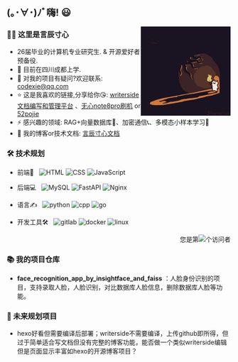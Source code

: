 ## (｡･∀･)ﾉﾞ嗨! :smiley:
<img align="right" width="40%" alt="GIF" src="https://github.com/CodeDuang/CodeDuang/blob/main/cat.gif" />

### 👋🏻 这里是言辰寸心

- 26届毕业的计算机专业研究生. & 开源爱好者预备役.
- 🌱 目前在四川成都上学.
- 💬 对我的项目有疑问?欢迎联系:  [codexie@qq.com](mailto:codexie@qq.com)
- ⭐ 这是我喜欢的链接,分享给你😘:  [writerside文档编写和管理平台](https://www.jetbrains.com/writerside/) 、[无心note8pro刷机](https://www.coolapk.com/u/3430069) or [52pojie](https://www.52pojie.cn/)
- ⚡ 感兴趣的领域: RAG+向量数据库📁、加密通信📞、多模态小样本学习🤖
- 📄 我的博客or技术文档: [言辰寸心文档](https://codeduang.github.io/)
### 🛠 技术规划

- 前端📱 &#160; ![HTML](https://img.shields.io/badge/-HTML-333333?style=flat&logo=HTML)
![CSS](https://img.shields.io/badge/-CSS-333333?style=flat&logo=CSS)
![JavaScript](https://img.shields.io/badge/-JavaScript-333333?style=flat&logo=JavaScript)
- 后端💻 &#160; ![MySQL](https://img.shields.io/badge/-MySQL-333333?style=flat&logo=mysql)
![FastAPI](https://img.shields.io/badge/-FastAPI-333333?style=flat&logo=FastAPI)
![Nginx](https://img.shields.io/badge/-Nginx-333333?style=flat&logo=Nginx)

- 语言✍️ &#160; ![python](https://img.shields.io/badge/-python-333333?style=flat&logo=python)
![cpp](https://img.shields.io/badge/-cpp-333333?style=flat&logo=cpp)
![go](https://img.shields.io/badge/-go-333333?style=flat&logo=go)

- ‌开发工具🛠️ &#160; ![gitlab](https://img.shields.io/badge/-gitlab-333333?style=flat&logo=gitlab)
![docker](https://img.shields.io/badge/-docker-333333?style=flat&logo=docker)
![linux](https://img.shields.io/badge/-linux-333333?style=flat&logo=linux)

<p align="right">您是第<img src="https://profile-counter.glitch.me/all-smile/count.svg" />个访问者</p>

### 📚 我的项目仓库

 - **face_recognition_app_by_insightface_and_faiss** ：人脸身份识别的项目，支持录取人脸，人脸识别，对比数据库人脸信息，删除数据库人脸等功能。



### 💭 未来规划项目

- hexo好看但需要编译后部署；writerside不需要编译，上传github即所得，但过于简单适合写文档但没有完整的博客功能，能否做一个类似writerside编辑但是页面显示丰富如hexo的开源博客项目？









